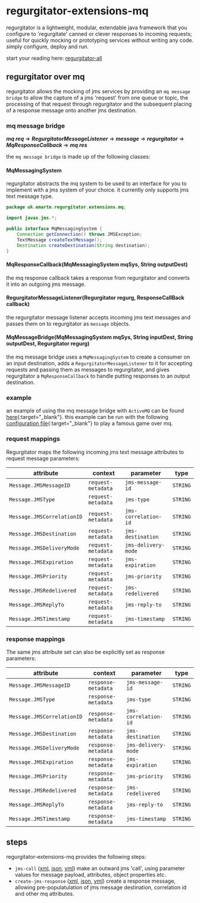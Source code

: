# regurgitator-extensions-mq

regurgitator is a lightweight, modular, extendable java framework that you configure to 'regurgitate' canned or clever responses to incoming requests; useful for quickly mocking or prototyping services without writing any code. simply configure, deploy and run.

start your reading here: [regurgitator-all](https://talmeym.github.io/regurgitator-all#regurgitator)

## regurgitator over mq

regurgitator allows the mocking of jms services by providing an ``mq message bridge`` to allow the capture of a jms 'request' from one queue or topic, the processing of that request through regurgitator and the subsequent placing of a response message onto another jms destination.

### mq message bridge

***mq req*** => ***RegurgitatorMessageListener*** => ***message*** => ***regurgitator*** => ***MqResponseCallback*** => ***mq res***

the ``mq message bridge`` is made up of the following classes:

#### MqMessagingSystem

regurgitator abstracts the mq system to be used to an interface for you to implement with a jms system of your choice. it currently only supports jms text message type.

```java
package uk.emarte.regurgitator.extensions.mq;

import javax.jms.*;

public interface MqMessagingSystem {
    Connection getConnection() throws JMSException;
    TextMessage createTextMessage();
    Destination createDestination(String destination);
}
```

#### MqResponseCallback(MqMessagingSystem mqSys, String outputDest)

the mq response callback takes a response from regurgitator and converts it into an outgoing jms message.

#### RegurgitatorMessageListener(Regurgitator regurg, ResponseCallBack callback)

the regurgitator message listener accepts incoming jms text messages and passes them on to regurgitator as ``message`` objects.

#### MqMessageBridge(MqMessagingSystem mqSys, String inputDest, String outputDest, Regurgitator regurg)

the mq message bridge uses a ``MqMessagingSystem`` to create a consumer on an input destination, adds a ``RegurgitatorMessageListener`` to it for accepting requests and passing them as messages to regurgitator, and gives regurgitator a ``MqResponseCallback`` to handle putting responses to an output destination.

### example

an example of using the mq message bridge with ``ActiveMQ`` can be found [here](https://github.com/talmeym/regurgitator-extensions-mq/tree/master/src/test/java/uk/emarte/regurgitator/test/ActiveMqMessagingSystem.java){:target="_blank"}. this example can be run with the following [configuration file](https://github.com/talmeym/regurgitator-extensions-mq/blob/master/src/test/resources/rock-paper-scissors-over-mq.xml){:target="_blank"} to play a famous game over mq.

### request mappings

Regurgitator maps the following incoming jms text message attributes to request message parameters:

|attribute|context|parameter|type|
|---|---|---|---|
|``Message.JMSMessageID``|``request-metadata``|``jms-message-id``|``STRING``|
|``Message.JMSType``|``request-metadata``|``jms-type``|``STRING``|
|``Message.JMSCorrelationID``|``request-metadata``|``jms-correlation-id``|``STRING``|
|``Message.JMSDestination``|``request-metadata``|``jms-destination``|``STRING``|
|``Message.JMSDeliveryMode``|``request-metadata``|``jms-delivery-mode``|``STRING``|
|``Message.JMSExpiration``|``request-metadata``|``jms-expiration``|``STRING``|
|``Message.JMSPriority``|``request-metadata``|``jms-priority``|``STRING``|
|``Message.JMSRedelivered``|``request-metadata``|``jms-redelivered``|``STRING``|
|``Message.JMSReplyTo``|``request-metadata``|``jms-reply-to``|``STRING``|
|``Message.JMSTimestamp``|``request-metadata``|``jms-timestamp``|``STRING``|

### response mappings

The same jms attribute set can also be explicitly set as response parameters:

|attribute|context|parameter|type|
|---|---|---|---|
|``Message.JMSMessageID``|``response-metadata``|``jms-message-id``|``STRING``|
|``Message.JMSType``|``response-metadata``|``jms-type``|``STRING``|
|``Message.JMSCorrelationID``|``response-metadata``|``jms-correlation-id``|``STRING``|
|``Message.JMSDestination``|``response-metadata``|``jms-destination``|``STRING``|
|``Message.JMSDeliveryMode``|``response-metadata``|``jms-delivery-mode``|``STRING``|
|``Message.JMSExpiration``|``response-metadata``|``jms-expiration``|``STRING``|
|``Message.JMSPriority``|``response-metadata``|``jms-priority``|``STRING``|
|``Message.JMSRedelivered``|``response-metadata``|``jms-redelivered``|``STRING``|
|``Message.JMSReplyTo``|``response-metadata``|``jms-reply-to``|``STRING``|
|``Message.JMSTimestamp``|``response-metadata``|``jms-timestamp``|``STRING``|

## steps

regurgitator-extensions-mq provides the following steps:
- ``jms-call`` ([xml](https://talmeym.github.io/regurgitator-extensions-mq-xml#jms-call), [json](https://talmeym.github.io/regurgitator-extensions-mq-json#jms-call), [yml](https://talmeym.github.io/regurgitator-extensions-mq-yml#jms-call)) make an outward jms 'call', using parameter values for message payload, attributes, object properties etc.
- ``create-jms-response`` ([xml](https://talmeym.github.io/regurgitator-extensions-mq-xml#create-jms-response), [json](https://talmeym.github.io/regurgitator-extensions-mq-json#create-jms-response), [yml](https://talmeym.github.io/regurgitator-extensions-mq-yml#create-jms-response)) create a response message, allowing pre-populatulation of jms message destination, correlation id and other mq attributes.


